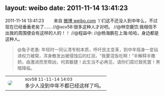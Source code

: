 layout: weibo
date: 2011-11-14 13:41:23
---
<meta name="referrer" content="no-referrer" />

2011-11-14 13:41:23  &nbsp;&nbsp;&nbsp;&nbsp;&nbsp;&nbsp; 来自 <a href="http://weibo.com/" rel="nofollow">微博 weibo.com</a>
丫们这不还没人到中年么，不过现在已经垂垂老矣了…… //@xcv58:很多这种人才对吧。 //@林空鹿饮:我相信不出我的周围便会有这样的人的！！ //@程益中: //@杨海鹏在上海:哈哈，身边都是这种人。
>  @兔子老愚: 年轻时一同认清专制本质，呼吁民主变革，到中年摇身一变钻进权力被窝，浑身散发出被侵蚀后的红润，“我要混饭吃啊！”半解释半撒娇。由激进而至帮凶，何其敏捷！此生当不必再见，请你们腐烂致死罢！黑暗降临。 ​​​

<table style="width: 100%;">
  <tr>
    <td style="width: 40px;"><img style="border-radius:50%" src="https://tva2.sinaimg.cn/crop.0.0.180.180.50/40e9ea8djw1f4es3a5fupj20500503y9.jpg?KID=imgbed,tva&Expires=1624465194&ssig=%2FTe6siipLT"></td>
    <td colspan="2"><small>xcv58 11-11-14 14:03</small><br/>多少人没到中年不都已经这样了吗。</td>
  </tr>
</table>
